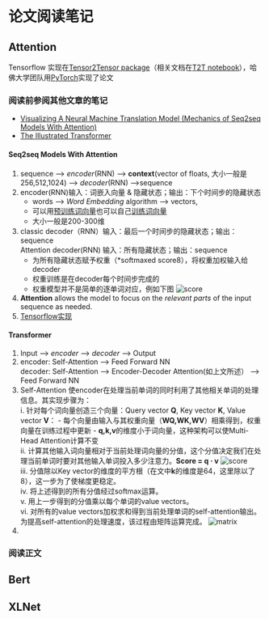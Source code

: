 # 论文阅读笔记
## Attention
Tensorflow 实现在[Tensor2Tensor package](https://github.com/tensorflow/tensor2tensor)（相关文档在[T2T notebook](https://colab.research.google.com/github/tensorflow/tensor2tensor/blob/master/tensor2tensor/notebooks/hello_t2t.ipynb)），哈佛大学团队用[PyTorch](http://nlp.seas.harvard.edu/2018/04/03/attention.html)实现了论文
### 阅读前参阅其他文章的笔记
- [Visualizing A Neural Machine Translation Model (Mechanics of Seq2seq Models With Attention)](https://jalammar.github.io/visualizing-neural-machine-translation-mechanics-of-seq2seq-models-with-attention/)
- [The Illustrated Transformer](https://jalammar.github.io/illustrated-transformer/)
#### Seq2seq Models With Attention
1. sequence --> *encoder*(RNN) --> **context**(vector of floats, 大小一般是256,512,1024) --> *decoder*(RNN) -->sequence
2. encoder(RNN)输入：词嵌入向量 & 隐藏状态；输出：下个时间步的隐藏状态
    - words --> *Word Embedding* algorithm --> vectors,
    - 可以用[预训练词向量](https://github.com/Embedding/Chinese-Word-Vectors)也可以自己[训练词向量](https://blog.csdn.net/zhylhy520/article/details/87615772)
    - 大小一般是200-300维
3. classic decoder（RNN）输入：最后一个时间步的隐藏状态；输出：sequence\
   Attention decoder(RNN) 输入：所有隐藏状态；输出：sequence
    - 为所有隐藏状态赋予权重（*softmaxed score8），将权重加权输入给decoder
    - 权重训练是在decoder每个时间步完成的
    - 权重模型并不是简单的逐单词对应，例如下图
    ![score](https://jalammar.github.io/images/attention_sentence.png)
4. **Attention** allows the model to focus on the *relevant parts* of the input sequence as needed.
5. [Tensorflow实现](https://github.com/tensorflow/nmt)
#### Transformer
1. Input --> *encoder* --> *decoder* --> Output
2. encoder: Self-Attention --> Feed Forward NN\
   decoder: Self-Attention --> Encoder-Decoder Attention(如上文所述） --> Feed Forward NN
3. Self-Attention 使encoder在处理当前单词的同时利用了其他相关单词的处理信息。其实现步骤为：\
    i. 针对每个词向量创造三个向量：Query vector **Q**, Key vector **K**, Value vector **V**：
        - 每个向量由输入与其权重向量（**WQ,WK,WV**）相乘得到，权重向量在训练过程中更新
        - **q,k,v**的维度小于词向量，这种架构可以使Multi-Head Attention计算不变\
    ii. 计算其他输入词向量相对于当前处理词向量的分值，这个分值决定我们在处理当前单词时要对其他输入单词投入多少注意力。**Score = q · v**
    ![score](https://jalammar.github.io/images/t/transformer_self_attention_score.png)\
    iii. 分值除以Key vector的维度的平方根（在文中**k**的维度是64，这里除以了8），这一步为了使梯度更稳定。\
    iv. 将上述得到的所有分值经过softmax运算。\
    v. 用上一步得到的分值乘以每个单词的value vectors。\
    vi. 对所有的value vectors加权求和得到当前处理单词的self-attention输出。\
    为提高self-attention的处理速度，该过程由矩阵运算完成。
    ![matrix](https://jalammar.github.io/images/t/self-attention-matrix-calculation-2.png)
4. 
### 阅读正文

## Bert

## XLNet
